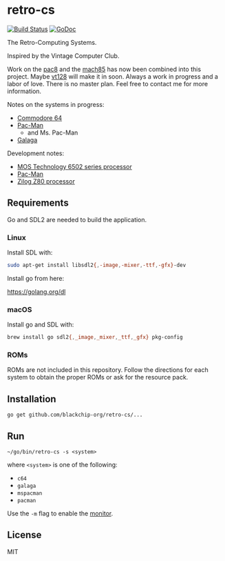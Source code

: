 # retro-cs

[![Build Status](https://travis-ci.com/blackchip-org/retro-cs.svg?branch=master)](https://travis-ci.com/blackchip-org/retro-cs) [![GoDoc](https://godoc.org/github.com/blackchip-org/retro-cs?status.svg)](https://godoc.org/github.com/blackchip-org/retro-cs)

The Retro-Computing Systems.

Inspired by the Vintage Computer Club.

Work on the [pac8](https://github.com/blackchip-org/pac8) and the [mach85](https://github.com/blackchip-org/mach85) has now been combined into this project. Maybe [vt128](https://github.com/blackchip-org/vt128) will make it in soon. Always a work in progress and a labor of love. There is no master plan. Feel free to contact me for more information.

Notes on the systems in progress:

- [Commodore 64](doc/c64.md)
- [Pac-Man](doc/pacman.md)
  - and Ms. Pac-Man
- [Galaga](doc/galaga.md)

Development notes:

- [MOS Technology 6502 series processor](doc/m6502.md)
- [Pac-Man](https://github.com/blackchip-org/retro-cs/blob/master/doc/pacman.md#development-notes)
- [Zilog Z80 processor](doc/z80.md)

## Requirements

Go and SDL2 are needed to build the application.

### Linux

Install SDL with:

```bash
sudo apt-get install libsdl2{,-image,-mixer,-ttf,-gfx}-dev
```

Install go from here:

https://golang.org/dl


### macOS

Install go and SDL with:

```bash
brew install go sdl2{,_image,_mixer,_ttf,_gfx} pkg-config
```

### ROMs

ROMs are not included in this repository. Follow the directions for each system to obtain the proper ROMs or ask for the resource pack.


## Installation

```
go get github.com/blackchip-org/retro-cs/...
```

## Run

```
~/go/bin/retro-cs -s <system>
```

where `<system>` is one of the following:

- `c64`
- `galaga`
- `mspacman`
- `pacman`

Use the `-m` flag to enable the [monitor](doc/monitor.md).

## License

MIT
